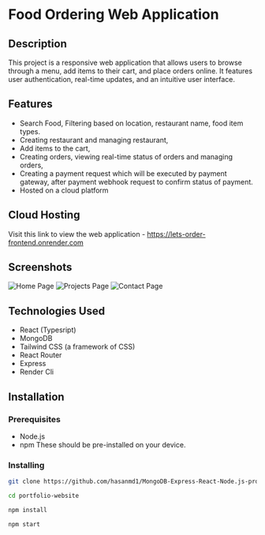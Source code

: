 # Food Ordering Web Application

## Description
This project is a responsive web application that allows users to browse through a menu, add items to their cart, and place orders online. It features user authentication, real-time updates, and an intuitive user interface.

## Features
- Search Food, Filtering based on location, restaurant name, food item types.
- Creating restaurant and managing restaurant,
- Add items to the cart,
- Creating orders, viewing real-time status of orders and managing orders,
- Creating a payment request which will be executed by payment gateway, after payment webhook request to confirm status of payment.
- Hosted on a cloud platform

## Cloud Hosting
Visit this link to view the web application - https://lets-order-frontend.onrender.com

## Screenshots
![Home Page](screenshots/homepage.png)
![Projects Page](screenshots/projects.png)
![Contact Page](screenshots/contact.png)

## Technologies Used
- React (Typesript)
- MongoDB
- Tailwind CSS (a framework of CSS)
- React Router
- Express
- Render Cli

## Installation

### Prerequisites
- Node.js
- npm
These should be pre-installed on your device.

### Installing

```bash
git clone https://github.com/hasanmd1/MongoDB-Express-React-Node.js-projects.git

cd portfolio-website

npm install

npm start

